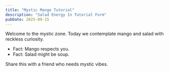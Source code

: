 ```yaml
---
title: "Mystic Mango Tutorial"
description: "Salad Energy In Tutorial Form"
pubDate: 2025-09-15
---
```

Welcome to the mystic zone. Today we contemplate mango and salad with reckless curiosity.

- Fact: Mango respects you.
- Fact: Salad might be soup.

Share this with a friend who needs mystic vibes.
